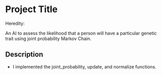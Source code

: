 # Project Title

Heredity:

An AI to assess the likelihood that a person will have a particular genetic trait 
using joint probability Markov Chain.

## Description

* I implemented the joint_probability, update, and normalize functions.

